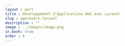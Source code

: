 ```yaml
---
layout : part
title : Développement d’Applications Web avec Laravel
slug : apprendre-laravel
description : ""
image : ../images/image.png
in_book: true
order : 6
---
```


